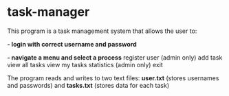 # task-manager

This program is a task management system that allows the user to:

**- login with correct username and password**

**- navigate a menu and select a process**
register user (admin only)
add task
view all tasks
view my tasks
statistics (admin only)
exit

The program reads and writes to two text files: **user.txt** (stores usernames and passwords) and **tasks.txt** (stores data for each task)
